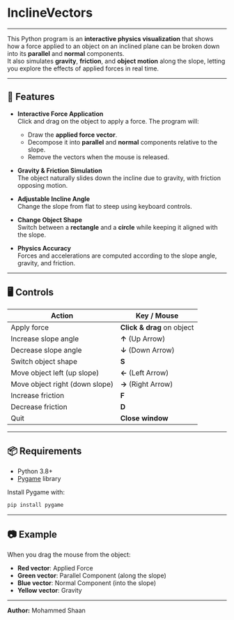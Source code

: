 # InclineVectors 

---

This Python program is an **interactive physics visualization** that shows how a force applied to an object on an inclined plane can be broken down into its **parallel** and **normal** components.  
It also simulates **gravity**, **friction**, and **object motion** along the slope, letting you explore the effects of applied forces in real time.

---

## 🎯 Features

- **Interactive Force Application**  
  Click and drag on the object to apply a force. The program will:
  - Draw the **applied force vector**.
  - Decompose it into **parallel** and **normal** components relative to the slope.
  - Remove the vectors when the mouse is released.

- **Gravity & Friction Simulation**  
  The object naturally slides down the incline due to gravity, with friction opposing motion.

- **Adjustable Incline Angle**  
  Change the slope from flat to steep using keyboard controls.

- **Change Object Shape**  
  Switch between a **rectangle** and a **circle** while keeping it aligned with the slope.

- **Physics Accuracy**  
  Forces and accelerations are computed according to the slope angle, gravity, and friction.

---

## 🖥️ Controls

| Action                          | Key / Mouse                |
|---------------------------------|----------------------------|
| Apply force                     | **Click & drag** on object |
| Increase slope angle            | **↑** (Up Arrow)           |
| Decrease slope angle            | **↓** (Down Arrow)         |
| Switch object shape             | **S**                      |
| Move object left (up slope)     | **←** (Left Arrow)         |
| Move object right (down slope)  | **→** (Right Arrow)        |
| Increase friction               | **F**                      |
| Decrease friction               | **D**                      |
| Quit                            | **Close window**           |

---

## 📦 Requirements

- Python 3.8+
- [Pygame](https://www.pygame.org/) library

Install Pygame with:

```bash
pip install pygame
```

---

## 📷 Example

When you drag the mouse from the object:
- **Red vector**: Applied Force
- **Green vector**: Parallel Component (along the slope)
- **Blue vector**: Normal Component (into the slope)
- **Yellow vector**: Gravity

---

**Author:** Mohammed Shaan